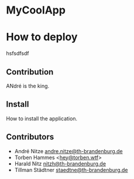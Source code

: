 # MyCoolApp

# How to deploy
hsfsdfsdf

## Contribution
ANdré is the king.

## Install
How to install the application.

## Contributors

* André Nitze <andre.nitze@th-brandenburg.de>
* Torben Hammes <[hey@torben.wtf](mailto:hey@torben.wtf)>
* Harald Nitz <nitzh@th-brandenburg.de>
* Tillman Städtner <staedtne@th-brandenburg.de>
